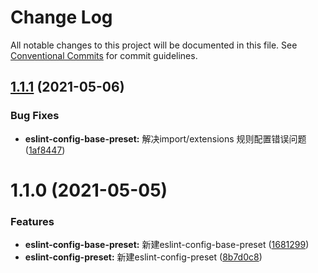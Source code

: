 # Change Log

All notable changes to this project will be documented in this file.
See [Conventional Commits](https://conventionalcommits.org) for commit guidelines.

## [1.1.1](https://github.com/noshower/frontend-presets/compare/@tongtian/eslint-config-base-preset@1.1.0...@tongtian/eslint-config-base-preset@1.1.1) (2021-05-06)


### Bug Fixes

* **eslint-config-base-preset:** 解决import/extensions 规则配置错误问题 ([1af8447](https://github.com/noshower/frontend-presets/commit/1af8447700aa2c28a3f1744e3c609ab7be99b9bd))





# 1.1.0 (2021-05-05)


### Features

* **eslint-config-base-preset:** 新建eslint-config-base-preset ([1681299](https://github.com/noshower/frontend-presets/commit/16812992ae01f2f9ffb526b9ed579b4c712c2f38))
* **eslint-config-preset:** 新建eslint-config-preset ([8b7d0c8](https://github.com/noshower/frontend-presets/commit/8b7d0c876425dda3565f888bd8ad45356dca296e))
